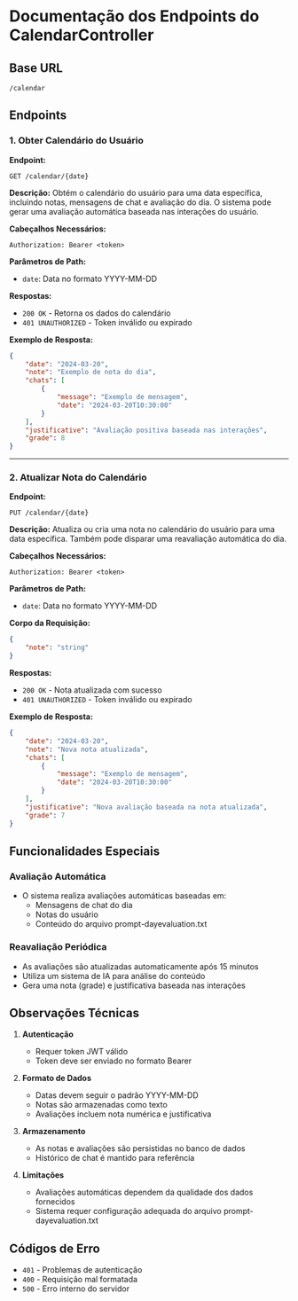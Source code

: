 # Documentação dos Endpoints do CalendarController

## Base URL
```
/calendar
```

## Endpoints

### 1. Obter Calendário do Usuário

**Endpoint:**
```
GET /calendar/{date}
```

**Descrição:**
Obtém o calendário do usuário para uma data específica, incluindo notas, mensagens de chat e avaliação do dia. O sistema pode gerar uma avaliação automática baseada nas interações do usuário.

**Cabeçalhos Necessários:**
```
Authorization: Bearer <token>
```

**Parâmetros de Path:**
- `date`: Data no formato YYYY-MM-DD

**Respostas:**
- `200 OK` - Retorna os dados do calendário
- `401 UNAUTHORIZED` - Token inválido ou expirado

**Exemplo de Resposta:**
```json
{
    "date": "2024-03-20",
    "note": "Exemplo de nota do dia",
    "chats": [
        {
            "message": "Exemplo de mensagem",
            "date": "2024-03-20T10:30:00"
        }
    ],
    "justificative": "Avaliação positiva baseada nas interações",
    "grade": 8
}
```

---

### 2. Atualizar Nota do Calendário

**Endpoint:**
```
PUT /calendar/{date}
```

**Descrição:**
Atualiza ou cria uma nota no calendário do usuário para uma data específica. Também pode disparar uma reavaliação automática do dia.

**Cabeçalhos Necessários:**
```
Authorization: Bearer <token>
```

**Parâmetros de Path:**
- `date`: Data no formato YYYY-MM-DD

**Corpo da Requisição:**
```json
{
    "note": "string"
}
```

**Respostas:**
- `200 OK` - Nota atualizada com sucesso
- `401 UNAUTHORIZED` - Token inválido ou expirado

**Exemplo de Resposta:**
```json
{
    "date": "2024-03-20",
    "note": "Nova nota atualizada",
    "chats": [
        {
            "message": "Exemplo de mensagem",
            "date": "2024-03-20T10:30:00"
        }
    ],
    "justificative": "Nova avaliação baseada na nota atualizada",
    "grade": 7
}
```

## Funcionalidades Especiais

### Avaliação Automática
- O sistema realiza avaliações automáticas baseadas em:
  - Mensagens de chat do dia
  - Notas do usuário
  - Conteúdo do arquivo prompt-dayevaluation.txt

### Reavaliação Periódica
- As avaliações são atualizadas automaticamente após 15 minutos
- Utiliza um sistema de IA para análise do conteúdo
- Gera uma nota (grade) e justificativa baseada nas interações

## Observações Técnicas

1. **Autenticação**
   - Requer token JWT válido
   - Token deve ser enviado no formato Bearer

2. **Formato de Dados**
   - Datas devem seguir o padrão YYYY-MM-DD
   - Notas são armazenadas como texto
   - Avaliações incluem nota numérica e justificativa

3. **Armazenamento**
   - As notas e avaliações são persistidas no banco de dados
   - Histórico de chat é mantido para referência

4. **Limitações**
   - Avaliações automáticas dependem da qualidade dos dados fornecidos
   - Sistema requer configuração adequada do arquivo prompt-dayevaluation.txt

## Códigos de Erro

- `401` - Problemas de autenticação
- `400` - Requisição mal formatada
- `500` - Erro interno do servidor
